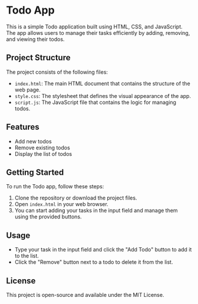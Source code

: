 # Todo App

This is a simple Todo application built using HTML, CSS, and JavaScript. The app allows users to manage their tasks efficiently by adding, removing, and viewing their todos.

## Project Structure

The project consists of the following files:

- `index.html`: The main HTML document that contains the structure of the web page.
- `style.css`: The stylesheet that defines the visual appearance of the app.
- `script.js`: The JavaScript file that contains the logic for managing todos.

## Features

- Add new todos
- Remove existing todos
- Display the list of todos

## Getting Started

To run the Todo app, follow these steps:

1. Clone the repository or download the project files.
2. Open `index.html` in your web browser.
3. You can start adding your tasks in the input field and manage them using the provided buttons.

## Usage

- Type your task in the input field and click the "Add Todo" button to add it to the list.
- Click the "Remove" button next to a todo to delete it from the list.

## License

This project is open-source and available under the MIT License.